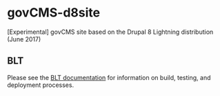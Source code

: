 # govCMS-d8site

[Experimental] govCMS site based on the Drupal 8 Lightning distribution (June 2017)

## BLT

Please see the [BLT documentation](http://blt.readthedocs.io/en/latest/) for information on build, testing, and deployment processes.

